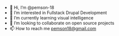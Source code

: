 - 👋 Hi, I’m @pemson-18
- 👀 I’m interested in Fullstack Drupal Development
- 🌱 I’m currently learning visual intelligence
- 💞️ I’m looking to collaborate on open source projects
- 📫 How to reach me pemson18@gmail.com

<!---
pemson-18/pemson-18 is a ✨ special ✨ repository because its `README.md` (this file) appears on your GitHub profile.
You can click the Preview link to take a look at your changes.
--->
